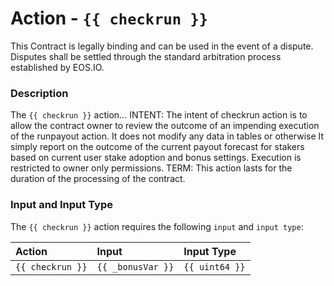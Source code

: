 # Action - `{{ checkrun }}`

This Contract is legally binding and can be used in the event of a dispute. Disputes shall be settled through the standard arbitration process established by EOS.IO.

### Description

The `{{ checkrun }}` action...
INTENT: The intent of checkrun action is to allow the contract owner to review the outcome of an impending execution of the runpayout action. It does not modify any data in tables or otherwise It simply report on the outcome of the current payout forecast for stakers based on current user stake adoption and bonus settings. Execution is restricted to owner only permissions. 
TERM: This action lasts for the duration of the processing of the contract.  

### Input and Input Type

The `{{ checkrun }}` action requires the following `input` and `input type`:

| Action | Input | Input Type |
|:--|:--|:--|
| `{{ checkrun }}` | `{{ _bonusVar }}` | `{{ uint64 }}` |
